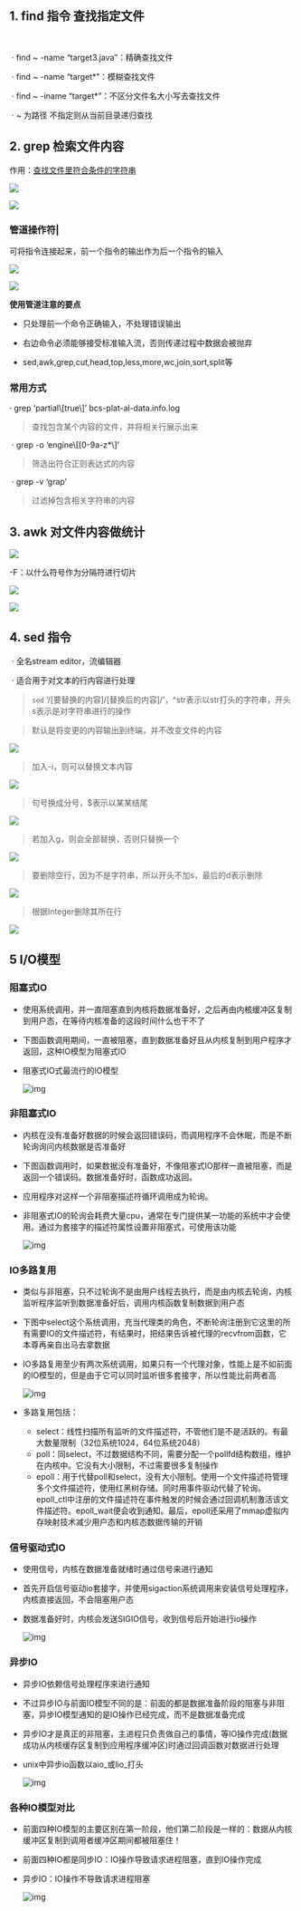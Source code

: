 



## 1. find 指令  查找指定文件

​	

​	· find ~ -name “target3.java”：精确查找文件

​	· find ~ -name “target*”：模糊查找文件

​	· find ~ -iname “target*”：不区分文件名大小写去查找文件

​	· ~ 为路径   不指定则从当前目录递归查找



## 2. grep 检索文件内容

 作用：<u>查找文件里符合条件的字符串</u>

![](E:\code\review\own\img\linux_grep_01.png)

![](E:\code\review\own\img\linux_grep_02.png)

### 管道操作符|

可将指令连接起来，前一个指令的输出作为后一个指令的输入

![](E:\code\review\own\img\linux_grep_03.png)

![](E:\code\review\own\img\linux_grep_04.png)



**使用管道注意的要点**

- 只处理前一个命令正确输入，不处理错误输出

- 右边命令必须能够接受标准输入流，否则传递过程中数据会被抛弃

- sed,awk,grep,cut,head,top,less,more,wc,join,sort,split等



### 常用方式

· grep ‘partial\\[true\\]’  bcs-plat-al-data.info.log

> 查找包含某个内容的文件，并将相关行展示出来

​	· grep -o ‘engine\\[[0-9a-z*\\]’

> 筛选出符合正则表达式的内容

​	· grep -v ‘grap’

> 过滤掉包含相关字符串的内容



## 3. awk 对文件内容做统计

![](E:\code\review\own\img\linux_awk_01.png)

-F：以什么符号作为分隔符进行切片

![](E:\code\review\own\img\linux_awk_02.png)



![](E:\code\review\own\img\linux_awk_03.png)



## 4. sed 指令

​	· 全名stream editor，流编辑器

​	· 适合用于对文本的行内容进行处理

> `sed` ‘/[要替换的内容]/[替换后的内容]/’，^str表示以str打头的字符串，开头s表示是对字符串进行的操作

> 默认是将变更的内容输出到终端，并不改变文件的内容

![](E:\code\review\own\img\linux_sed_01.png)

> 加入-i，则可以替换文本内容

![](E:\code\review\own\img\linux_sed_02.png)

> 句号换成分号，$表示以某某结尾

![](E:\code\review\own\img\linux_sed_03.png)

> 若加入g，则会全部替换，否则只替换一个

![](E:\code\review\own\img\linux_sed_04.png)

> 要删除空行，因为不是字符串，所以开头不加s，最后的d表示删除

![](E:\code\review\own\img\linux_sed_05.png)

> 根据Integer删除其所在行

![](E:\code\review\own\img\linux_sed_06.png)

## 5 I/O模型

### 阻塞式IO

- 使用系统调用，并一直阻塞直到内核将数据准备好，之后再由内核缓冲区复制到用户态，在等待内核准备的这段时间什么也干不了

- 下图函数调用期间，一直被阻塞，直到数据准备好且从内核复制到用户程序才返回，这种IO模型为阻塞式IO

- 阻塞式IO式最流行的IO模型 

  ![img](https://user-gold-cdn.xitu.io/2018/10/30/166c5502f8bcffc9?imageView2/0/w/1280/h/960/format/webp/ignore-error/1)

### 非阻塞式IO

- 内核在没有准备好数据的时候会返回错误码，而调用程序不会休眠，而是不断轮询询问内核数据是否准备好

- 下图函数调用时，如果数据没有准备好，不像阻塞式IO那样一直被阻塞，而是返回一个错误码。数据准备好时，函数成功返回。

- 应用程序对这样一个非阻塞描述符循环调用成为轮询。

- 非阻塞式IO的轮询会耗费大量cpu，通常在专门提供某一功能的系统中才会使用。通过为套接字的描述符属性设置非阻塞式，可使用该功能 

  ![img](https://user-gold-cdn.xitu.io/2018/10/30/166c553d1d575e5f?imageView2/0/w/1280/h/960/format/webp/ignore-error/1)

### IO多路复用

- 类似与非阻塞，只不过轮询不是由用户线程去执行，而是由内核去轮询，内核监听程序监听到数据准备好后，调用内核函数复制数据到用户态

- 下图中select这个系统调用，充当代理类的角色，不断轮询注册到它这里的所有需要IO的文件描述符，有结果时，把结果告诉被代理的recvfrom函数，它本尊再亲自出马去拿数据

- IO多路复用至少有两次系统调用，如果只有一个代理对象，性能上是不如前面的IO模型的，但是由于它可以同时监听很多套接字，所以性能比前两者高 

  ![img](https://user-gold-cdn.xitu.io/2018/10/30/166c5615fdf084fd?imageView2/0/w/1280/h/960/format/webp/ignore-error/1)

- 多路复用包括： 

  - select：线性扫描所有监听的文件描述符，不管他们是不是活跃的。有最大数量限制（32位系统1024，64位系统2048）
  - poll：同select，不过数据结构不同，需要分配一个pollfd结构数组，维护在内核中。它没有大小限制，不过需要很多复制操作
  - epoll：用于代替poll和select，没有大小限制。使用一个文件描述符管理多个文件描述符，使用红黑树存储。同时用事件驱动代替了轮询。epoll_ctl中注册的文件描述符在事件触发的时候会通过回调机制激活该文件描述符。epoll_wait便会收到通知。最后，epoll还采用了mmap虚拟内存映射技术减少用户态和内核态数据传输的开销

### 信号驱动式IO

- 使用信号，内核在数据准备就绪时通过信号来进行通知

- 首先开启信号驱动io套接字，并使用sigaction系统调用来安装信号处理程序，内核直接返回，不会阻塞用户态

- 数据准备好时，内核会发送SIGIO信号，收到信号后开始进行io操作 

  ![img](https://user-gold-cdn.xitu.io/2018/10/30/166c569138a05186?imageView2/0/w/1280/h/960/format/webp/ignore-error/1)

### 异步IO

- 异步IO依赖信号处理程序来进行通知

- 不过异步IO与前面IO模型不同的是：前面的都是数据准备阶段的阻塞与非阻塞，异步IO模型通知的是IO操作已经完成，而不是数据准备完成

- 异步IO才是真正的非阻塞，主进程只负责做自己的事情，等IO操作完成(数据成功从内核缓存区复制到应用程序缓冲区)时通过回调函数对数据进行处理

- unix中异步io函数以aio_或lio_打头 

  ![img](https://user-gold-cdn.xitu.io/2018/10/30/166c56cf32b82d81?imageView2/0/w/1280/h/960/format/webp/ignore-error/1)

### 各种IO模型对比

- 前面四种IO模型的主要区别在第一阶段，他们第二阶段是一样的：数据从内核缓冲区复制到调用者缓冲区期间都被阻塞住！

- 前面四种IO都是同步IO：IO操作导致请求进程阻塞，直到IO操作完成

- 异步IO：IO操作不导致请求进程阻塞 

  ![img](https://user-gold-cdn.xitu.io/2018/10/30/166c578ad18a1d40?imageView2/0/w/1280/h/960/format/webp/ignore-error/1)



